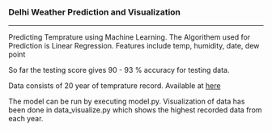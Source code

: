 <h3> Delhi Weather Prediction and Visualization </h3>

<hr/>

<p> Predicting Temprature using Machine Learning. The Algorithem used for Prediction is Linear Regression. Features include temp, humidity, date, dew point </p>
<p> So far the testing score gives 90 - 93 % accuracy for testing data.</p>

<p> Data consists of 20 year of temprature record. Available at <a href="https://www.kaggle.com/mahirkukreja/delhi-weather-data"> here </a></p>

<p> The model can be run by executing model.py. Visualization of data has been done in data_visualize.py which shows the highest recorded data from each year.</p>

